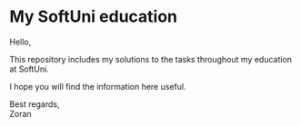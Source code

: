 # My SoftUni education

Hello,

This repository includes my solutions to the tasks throughout my education at SoftUni.

I hope you will find the information here useful.

Best regards,<br />Zoran
